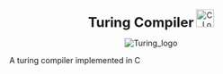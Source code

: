 <p align="center">
  <strong style="font-size: 24px;">Turing Compiler</strong> 
  <img src="https://github.com/user-attachments/assets/375d941d-ece7-4628-9101-319b57019266" alt="C_Logo" width="32" height="32" style="margin-top: 15px;">
</p>

<p align="center">
  <img src="https://github.com/user-attachments/assets/b1ee86f0-938c-4455-a23d-f02cc3b131a0" alt="Turing_logo">
</p>

A turing compiler implemented in C
